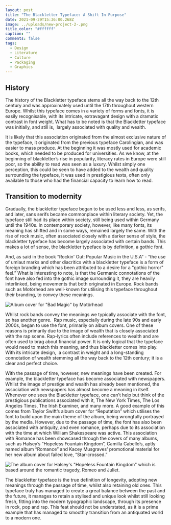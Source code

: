 ```yaml
---
layout: post
title: "The Blackletter Typeface: A Shift In Purpose"
date: 2021-09-29T15:36:00.268Z
image: ../uploads/new-project-2-.png
title_color: "#ffffff"
caption: ""
comments: false
tags:
  - Design
  - Literature
  - Culture
  - Packaging
  - Graphics
---
```

## History

The history of the Blackletter typeface stems all the way back to the 12th century and was approximately used until the 17th throughout western Europe. Whilst this typeface comes in a variety of forms and fonts, it is easily recognisable, with its intricate, extravagant design with a dramatic contrast in font weight. What has to be noted is that the Blackletter typeface was initially, and still is,  largely associated with quality and wealth. 

It is likely that this association originated from the almost exclusive nature of the typeface, it originated from the previous typeface Carolingian, and was easier to mass produce. At the beginning it was mostly used for academic books, which needed to be produced for universities. As we know, at the beginning of blackletter’s rise in popularity, literacy rates in Europe were still poor, so the ability to read was seen as a luxury. Whilst simply one perception, this could be seen to have added to the wealth and quality surrounding the typeface, it was used in prestigious texts, often only available to those who had the financial capacity to learn how to read. 

## Transition to modernity

Gradually, the blackletter typeface began to be used less and less, as serifs, and later, sans serifs became commonplace within literary society. Yet, the typeface still had its place within society, still being used within Germany until the 1940s. In contemporary society, however, like many fonts, its meaning has shifted and in some ways, remained largely the same. With the rise of rock music, often associated closely with a darker sense of style, the blackletter typeface has become largely associated with certain bands. This makes a lot of sense, the blackletter typeface is by definition, a gothic font. 

And, as said in the book “Rockin' Out: Popular Music in the U.S.A” - “the use of umlaut marks and other diacritics with a blackletter typeface is a form of foreign branding which has been attributed to a desire for a "gothic horror" feel.” What is interesting to note, is that the Germanic connotations of the font have also fed into the gothic image surrounding it, they are heavily interlinked, being movements that both originated in Europe. Rock bands such as Motörhead are well-known for utilising this typeface throughout their branding, to convey these meanings.

![Album cover for "Bad Magic" by Motörhead](../uploads/100000x100000-999-2-.jpg "Album cover for \"Bad Magic\" by Motörhead")

Whilst rock bands convey the meanings we typically associate with the font, so has another genre.  Rap music, especially during the late 90s and early 2000s, began to use the font, primarily on album covers. One of these reasons is primarily due to the image of wealth that is closely associated with the rap scene. Rap-lyrics often include references to wealth and are often used to brag about financial power. It is only logical that the typeface would need to match this meaning, and thus blackletter comes into play. With its intricate design,  a contrast in weight and a long-standing connotation of wealth stemming all the way back to the 12th century; it is a clear and perfect choice. 

With the passage of time, however, new meanings have been created. For example, the blackletter typeface has become associated with newspapers. Whilst the image of prestige and wealth has already been mentioned, the association with newspapers has almost become a meaning in itself. Whenever one sees the Blackletter typeface, one can’t help but think of the prestigious publications associated with it, The New York Times, The Los Angeles Times, The Irish Examiner, and many more. A good example of this comes from Taylor Swift’s album cover for “Reputation” which utilises the font to build upon the main theme of the album, being wrongfully portrayed by the media. However, due to the passage of time, the font has also been associated with antiquity, and even romance, perhaps due to its association with the time at which William Shakespeare was active. This association with Romance has been showcased through the covers of many albums, such as Halsey’s “Hopeless Fountain Kingdom”, Camilla Cabello’s, aptly named album “Romance” and Kacey Musgraves’ promotional material for her new album about failed love, “Star-crossed.” 

![The album cover for Halsey's "Hopeless Fountain Kingdom" which is based around the romantic tragedy, Romeo and Juliet.](../uploads/100000x100000-999-1-.png "The album cover for Halsey's \"Hopeless Fountain Kingdom\" which is based around the romantic tragedy, Romeo and Juliet.")

The blackletter typeface is the true definition of longevity, adopting new meanings through the passage of time, whilst also retaining old ones. This typeface truly has managed to create a great balance between the past and the future, it manages to retain a stylised and unique look whilst still looking fresh, fitting into the modern typographic landscape, through its presence in rock, pop and rap. This feat should not be understated, as it is a prime example that has managed to smoothly transition from an antiquated world to a modern one.